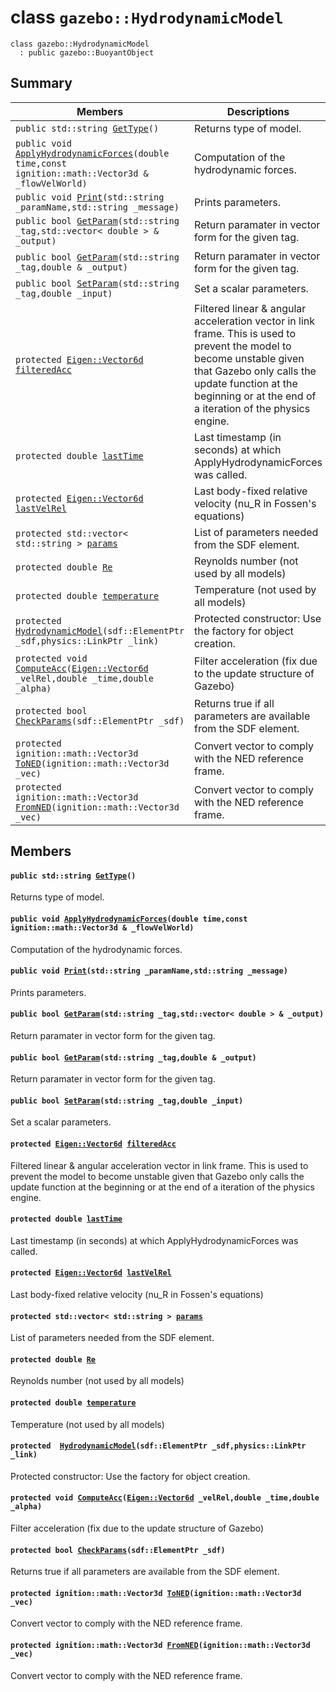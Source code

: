 # class `gazebo::HydrodynamicModel` 

```
class gazebo::HydrodynamicModel
  : public gazebo::BuoyantObject
```  

## Summary

 Members                        | Descriptions                                
--------------------------------|---------------------------------------------
`public std::string `[`GetType`](#classgazebo_1_1_hydrodynamic_model_1a16e39024389414178442d4278c16222a)`()` | Returns type of model.
`public void `[`ApplyHydrodynamicForces`](#classgazebo_1_1_hydrodynamic_model_1a365a5ea0d71ad3ec3d79f985c42c2417)`(double time,const ignition::math::Vector3d & _flowVelWorld)` | Computation of the hydrodynamic forces.
`public void `[`Print`](#classgazebo_1_1_hydrodynamic_model_1aead6d1b6eefebe5034bb86adcbf1169a)`(std::string _paramName,std::string _message)` | Prints parameters.
`public bool `[`GetParam`](#classgazebo_1_1_hydrodynamic_model_1ac123271c564f843fb280713704d20f7e)`(std::string _tag,std::vector< double > & _output)` | Return paramater in vector form for the given tag.
`public bool `[`GetParam`](#classgazebo_1_1_hydrodynamic_model_1addaa35736ce4bc798ab70ace59a0a9e8)`(std::string _tag,double & _output)` | Return paramater in vector form for the given tag.
`public bool `[`SetParam`](#classgazebo_1_1_hydrodynamic_model_1a173db3079e94e656abcaf44d61ea3ba2)`(std::string _tag,double _input)` | Set a scalar parameters.
`protected `[`Eigen::Vector6d`](docs/packages/uuv_simulator/docs/api/Vector6d.md#_def_8hh_1a09219f5e0b822edbf24b125e0e2a4fe0)` `[`filteredAcc`](#classgazebo_1_1_hydrodynamic_model_1a9d402a541867397d32247de6746ab5de) | Filtered linear & angular acceleration vector in link frame. This is used to prevent the model to become unstable given that Gazebo only calls the update function at the beginning or at the end of a iteration of the physics engine.
`protected double `[`lastTime`](#classgazebo_1_1_hydrodynamic_model_1a212a914dc81067558c637d308773e23e) | Last timestamp (in seconds) at which ApplyHydrodynamicForces was called.
`protected `[`Eigen::Vector6d`](docs/packages/uuv_simulator/docs/api/Vector6d.md#_def_8hh_1a09219f5e0b822edbf24b125e0e2a4fe0)` `[`lastVelRel`](#classgazebo_1_1_hydrodynamic_model_1affd2dff3e08a26ac9e00ee2ebaff6016) | Last body-fixed relative velocity (nu_R in Fossen's equations)
`protected std::vector< std::string > `[`params`](#classgazebo_1_1_hydrodynamic_model_1a6152abe7eda7e10157ed72696d87be38) | List of parameters needed from the SDF element.
`protected double `[`Re`](#classgazebo_1_1_hydrodynamic_model_1ae82075119ebbf0d7f3f0ea13b6aeb6cf) | Reynolds number (not used by all models)
`protected double `[`temperature`](#classgazebo_1_1_hydrodynamic_model_1adf0cb47bd32f552c285f4cf5eeec9d36) | Temperature (not used by all models)
`protected  `[`HydrodynamicModel`](#classgazebo_1_1_hydrodynamic_model_1aac68d5a44688757965ccf0e9d648c8b8)`(sdf::ElementPtr _sdf,physics::LinkPtr _link)` | Protected constructor: Use the factory for object creation.
`protected void `[`ComputeAcc`](#classgazebo_1_1_hydrodynamic_model_1abb6cf4e433202d163b1276d67434ace2)`(`[`Eigen::Vector6d`](docs/packages/uuv_simulator/docs/api/Vector6d.md#_def_8hh_1a09219f5e0b822edbf24b125e0e2a4fe0)` _velRel,double _time,double _alpha)` | Filter acceleration (fix due to the update structure of Gazebo)
`protected bool `[`CheckParams`](#classgazebo_1_1_hydrodynamic_model_1a729f90fa3933d2fd9aeed5fdb7838f1b)`(sdf::ElementPtr _sdf)` | Returns true if all parameters are available from the SDF element.
`protected ignition::math::Vector3d `[`ToNED`](#classgazebo_1_1_hydrodynamic_model_1a46a25bbc280aa3d466268756c7362809)`(ignition::math::Vector3d _vec)` | Convert vector to comply with the NED reference frame.
`protected ignition::math::Vector3d `[`FromNED`](#classgazebo_1_1_hydrodynamic_model_1a715caa11d851a41265d0d682301e3781)`(ignition::math::Vector3d _vec)` | Convert vector to comply with the NED reference frame.

## Members

#### `public std::string `[`GetType`](#classgazebo_1_1_hydrodynamic_model_1a16e39024389414178442d4278c16222a)`()` 

Returns type of model.

#### `public void `[`ApplyHydrodynamicForces`](#classgazebo_1_1_hydrodynamic_model_1a365a5ea0d71ad3ec3d79f985c42c2417)`(double time,const ignition::math::Vector3d & _flowVelWorld)` 

Computation of the hydrodynamic forces.

#### `public void `[`Print`](#classgazebo_1_1_hydrodynamic_model_1aead6d1b6eefebe5034bb86adcbf1169a)`(std::string _paramName,std::string _message)` 

Prints parameters.

#### `public bool `[`GetParam`](#classgazebo_1_1_hydrodynamic_model_1ac123271c564f843fb280713704d20f7e)`(std::string _tag,std::vector< double > & _output)` 

Return paramater in vector form for the given tag.

#### `public bool `[`GetParam`](#classgazebo_1_1_hydrodynamic_model_1addaa35736ce4bc798ab70ace59a0a9e8)`(std::string _tag,double & _output)` 

Return paramater in vector form for the given tag.

#### `public bool `[`SetParam`](#classgazebo_1_1_hydrodynamic_model_1a173db3079e94e656abcaf44d61ea3ba2)`(std::string _tag,double _input)` 

Set a scalar parameters.

#### `protected `[`Eigen::Vector6d`](docs/packages/uuv_simulator/docs/api/Vector6d.md#_def_8hh_1a09219f5e0b822edbf24b125e0e2a4fe0)` `[`filteredAcc`](#classgazebo_1_1_hydrodynamic_model_1a9d402a541867397d32247de6746ab5de) 

Filtered linear & angular acceleration vector in link frame. This is used to prevent the model to become unstable given that Gazebo only calls the update function at the beginning or at the end of a iteration of the physics engine.

#### `protected double `[`lastTime`](#classgazebo_1_1_hydrodynamic_model_1a212a914dc81067558c637d308773e23e) 

Last timestamp (in seconds) at which ApplyHydrodynamicForces was called.

#### `protected `[`Eigen::Vector6d`](docs/packages/uuv_simulator/docs/api/Vector6d.md#_def_8hh_1a09219f5e0b822edbf24b125e0e2a4fe0)` `[`lastVelRel`](#classgazebo_1_1_hydrodynamic_model_1affd2dff3e08a26ac9e00ee2ebaff6016) 

Last body-fixed relative velocity (nu_R in Fossen's equations)

#### `protected std::vector< std::string > `[`params`](#classgazebo_1_1_hydrodynamic_model_1a6152abe7eda7e10157ed72696d87be38) 

List of parameters needed from the SDF element.

#### `protected double `[`Re`](#classgazebo_1_1_hydrodynamic_model_1ae82075119ebbf0d7f3f0ea13b6aeb6cf) 

Reynolds number (not used by all models)

#### `protected double `[`temperature`](#classgazebo_1_1_hydrodynamic_model_1adf0cb47bd32f552c285f4cf5eeec9d36) 

Temperature (not used by all models)

#### `protected  `[`HydrodynamicModel`](#classgazebo_1_1_hydrodynamic_model_1aac68d5a44688757965ccf0e9d648c8b8)`(sdf::ElementPtr _sdf,physics::LinkPtr _link)` 

Protected constructor: Use the factory for object creation.

#### `protected void `[`ComputeAcc`](#classgazebo_1_1_hydrodynamic_model_1abb6cf4e433202d163b1276d67434ace2)`(`[`Eigen::Vector6d`](docs/packages/uuv_simulator/docs/api/Vector6d.md#_def_8hh_1a09219f5e0b822edbf24b125e0e2a4fe0)` _velRel,double _time,double _alpha)` 

Filter acceleration (fix due to the update structure of Gazebo)

#### `protected bool `[`CheckParams`](#classgazebo_1_1_hydrodynamic_model_1a729f90fa3933d2fd9aeed5fdb7838f1b)`(sdf::ElementPtr _sdf)` 

Returns true if all parameters are available from the SDF element.

#### `protected ignition::math::Vector3d `[`ToNED`](#classgazebo_1_1_hydrodynamic_model_1a46a25bbc280aa3d466268756c7362809)`(ignition::math::Vector3d _vec)` 

Convert vector to comply with the NED reference frame.

#### `protected ignition::math::Vector3d `[`FromNED`](#classgazebo_1_1_hydrodynamic_model_1a715caa11d851a41265d0d682301e3781)`(ignition::math::Vector3d _vec)` 

Convert vector to comply with the NED reference frame.

